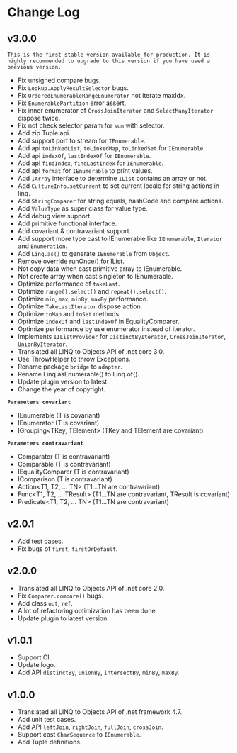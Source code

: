 <!--变更日志-->
# Change Log

## v3.0.0
`This is the first stable version available for production.
It is highly recommended to upgrade to this version if you have used a previous version.`

- Fix unsigned compare bugs.
- Fix `Lookup.ApplyResultSelector` bugs.
- Fix `OrderedEnumerableRangeEnumerator` not iterate maxIdx.
- Fix `EnumerablePartition` error assert.
- Fix inner enumerator of `CrossJoinIterator` and `SelectManyIterator` dispose twice.
- Fix not check selector param for `sum` with selector.
- Add zip Tuple api.
- Add support port to stream for `IEnumerable`.
- Add api `toLinkedList`, `toLinkedMap`, `toLinkedSet` for `IEnumerable`.
- Add api `indexOf`, `lastIndexOf` for `IEnumerable`.
- Add api `findIndex`, `findLastIndex` for `IEnumerable`.
- Add api `format` for `IEnumerable` to print values.
- Add `IArray` interface to determine `IList` contains an array or not.
- Add `CultureInfo.setCurrent` to set current locale for string actions in linq.
- Add `StringComparer` for string equals, hashCode and compare actions.
- Add `ValueType` as super class for value type.
- Add debug view support.
- Add primitive functional interface.
- Add covariant & contravariant support.
- Add support more type cast to IEnumerable like `IEnumerable`, `Iterator` and `Enumeration`.
- Add `Linq.as()` to generate `IEnumerable` from `Object`.
- Remove override runOnce() for IList.
- Not copy data when cast primitive array to IEnumerable.
- Not create array when cast singleton to IEnumerable.
- Optimize performance of `takeLast`.
- Optimize `range().select()` and `repeat().select()`.
- Optimize `min`, `max`, `minBy`, `maxBy` performance.
- Optimize `TakeLastIterator` dispose action.
- Optimize `toMap` and `toSet` methods.
- Optimize `indexOf` and `lastIndexOf` in EqualityComparer.
- Optimize performance by use enumerator instead of iterator.
- Implements `IIListProvider` for `DistinctByIterator`, `CrossJoinIterator`, `UnionByIterator`.
- Translated all LINQ to Objects API of .net core 3.0.
- Use ThrowHelper to throw Exceptions.
- Rename package `bridge` to `adapter`.
- Rename Linq.asEnumerable() to Linq.of().
- Update plugin version to latest.
- Change the year of copyright.

**`Parameters covariant`**
- IEnumerable<T> (T is covariant)
- IEnumerator<T> (T is covariant)
- IGrouping<TKey, TElement> (TKey and TElement are covariant)

**`Parameters contravariant`**
- Comparator<T> (T is contravariant)
- Comparable<T> (T is contravariant)
- IEqualityComparer<T> (T is contravariant)
- IComparison<T> (T is contravariant)
- Action<T1, T2, ... TN> (T1...TN are contravariant)
- Func<T1, T2, ... TResult> (T1...TN are contravariant, TResult is covariant)
- Predicate<T1, T2, ... TN> (T1...TN are contravariant)

## v2.0.1
- Add test cases.
- Fix bugs of `first`, `firstOrDefault`.

## v2.0.0
- Translated all LINQ to Objects API of .net core 2.0.
- Fix `Comparer.compare()` bugs.
- Add class `out`, `ref`.
- A lot of refactoring optimization has been done.
- Update plugin to latest version.

## v1.0.1
- Support CI.
- Update logo.
- Add API `distinctBy`, `unionBy`, `intersectBy`, `minBy`, `maxBy`.

## v1.0.0
- Translated all LINQ to Objects API of .net framework 4.7.
- Add unit test cases.
- Add API `leftJoin`, `rightJoin`, `fullJoin`, `crossJoin`.
- Support cast `CharSequence` to `IEnumerable`.
- Add Tuple definitions.
